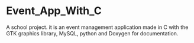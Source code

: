 # Event_App_With_C
A school project. it is an event management application made in C with the GTK graphics library, MySQL, python and Doxygen for documentation.
